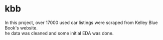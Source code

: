 # kbb

In this project, over 17000 used car listings were scraped from Kelley Blue Book's website.  
he data was cleaned and some initial EDA was done.
